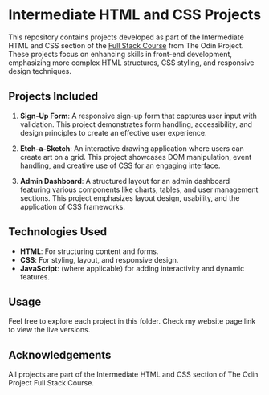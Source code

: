 # Intermediate HTML and CSS Projects

This repository contains projects developed as part of the Intermediate HTML and CSS section of the [Full Stack Course](https://www.theodinproject.com/) from The Odin Project. These projects focus on enhancing skills in front-end development, emphasizing more complex HTML structures, CSS styling, and responsive design techniques.

## Projects Included

1. **Sign-Up Form**: A responsive sign-up form that captures user input with validation. This project demonstrates form handling, accessibility, and design principles to create an effective user experience.

2. **Etch-a-Sketch**: An interactive drawing application where users can create art on a grid. This project showcases DOM manipulation, event handling, and creative use of CSS for an engaging interface.

3. **Admin Dashboard**: A structured layout for an admin dashboard featuring various components like charts, tables, and user management sections. This project emphasizes layout design, usability, and the application of CSS frameworks.

## Technologies Used

- **HTML**: For structuring content and forms.
- **CSS**: For styling, layout, and responsive design.
- **JavaScript**: (where applicable) for adding interactivity and dynamic features.

## Usage

Feel free to explore each project in this folder. Check my website page link to view the live versions.

## Acknowledgements

All projects are part of the Intermediate HTML and CSS section of The Odin Project Full Stack Course.
